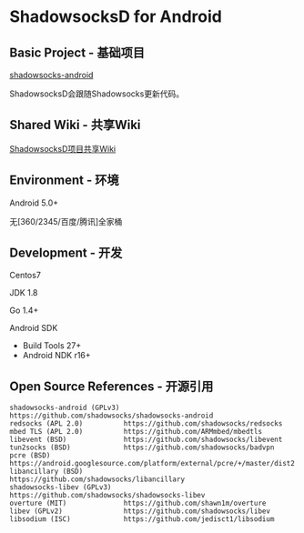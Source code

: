 # ShadowsocksD for Android

## Basic Project - 基础项目

[shadowsocks-android](https://github.com/shadowsocks/shadowsocks-android)

ShadowsocksD会跟随Shadowsocks更新代码。

## Shared Wiki - 共享Wiki

[ShadowsocksD项目共享Wiki](https://github.com/CGDF-Github/SSD-Windows/wiki)

## Environment - 环境

Android 5.0+

无\[360/2345/百度/腾讯\]全家桶

## Development - 开发

Centos7

JDK 1.8

Go 1.4+

Android SDK
  * Build Tools 27+
  * Android NDK r16+

## Open Source References - 开源引用
```
shadowsocks-android (GPLv3) https://github.com/shadowsocks/shadowsocks-android
redsocks (APL 2.0)          https://github.com/shadowsocks/redsocks
mbed TLS (APL 2.0)          https://github.com/ARMmbed/mbedtls
libevent (BSD)              https://github.com/shadowsocks/libevent
tun2socks (BSD)             https://github.com/shadowsocks/badvpn
pcre (BSD)                  https://android.googlesource.com/platform/external/pcre/+/master/dist2
libancillary (BSD)          https://github.com/shadowsocks/libancillary
shadowsocks-libev (GPLv3)   https://github.com/shadowsocks/shadowsocks-libev
overture (MIT)              https://github.com/shawn1m/overture
libev (GPLv2)               https://github.com/shadowsocks/libev
libsodium (ISC)             https://github.com/jedisct1/libsodium
```
